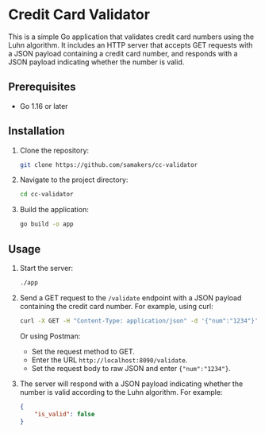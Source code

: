 # Credit Card Validator

This is a simple Go application that validates credit card numbers using the Luhn algorithm. It includes an HTTP server that accepts GET requests with a JSON payload containing a credit card number, and responds with a JSON payload indicating whether the number is valid.

## Prerequisites

- Go 1.16 or later

## Installation

1. Clone the repository:

    ```bash
    git clone https://github.com/samakers/cc-validator
    ```

2. Navigate to the project directory:

    ```bash
    cd cc-validator
    ```

3. Build the application:

    ```bash
    go build -o app
    ```

## Usage

1. Start the server:

    ```bash
    ./app
    ```

2. Send a GET request to the `/validate` endpoint with a JSON payload containing the credit card number. For example, using curl:

    ```bash
    curl -X GET -H "Content-Type: application/json" -d '{"num":"1234"}' http://localhost:8090/validate
    ```

    Or using Postman:

    - Set the request method to GET.
    - Enter the URL `http://localhost:8090/validate`.
    - Set the request body to raw JSON and enter `{"num":"1234"}`.

3. The server will respond with a JSON payload indicating whether the number is valid according to the Luhn algorithm. For example:

    ```json
    {
        "is_valid": false
    }
    ```
